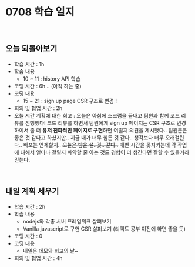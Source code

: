 # 0708 학습 일지

<br>

## 오늘 되돌아보기

- 학습 시간 : 1h
- 학습 내용
  - 10 ~ 11 : history API 학습
- 코딩 시간 : 6h .. (아직 하는 중)
- 코딩 내용
  - 15 ~ 21 : sign up page CSR 구조로 변경 !
- 회의 및 협업 시간 : 2h
- 오늘 시간 계획에 대한 회고 : 오늘은 아침에 스크럼을 끝내고 팀원과 함께 코드 리뷰를 진행했다! 코드 리뷰를 하면서 팀원에게 sign up 페이지는 CSR 구조로 변경하여서 좀 더 **유저 친화적인 페이지로 구현**하면 어떨지 의견을 제시했다.. 팀원분은 좋은 것 같다고 하셨지만.. 지금 내가 너무 힘든 것 같다.. 생각보다 너무 오래걸린다.. 배포는 언제할지.. ~~오늘은 밤을 샐..것.. 같다..~~ 매번 시간을 못지키는데 각 작업에 대해서 얼마나 걸릴지 파악할 줄 아는 것도 경험이 더 생긴다면 잘할 수 있을거라 믿는다.

<br>

## 내일 계획 세우기

- 학습 시간 : 2h
- 학습 내용
  - nodejs와 각종 서버 프레임워크 살펴보기
  - Vanilla javascript로 구현 CSR 살펴보기 (리액트 공부 이전에 하면 좋을 듯)
- 코딩 시간 : 0
- 코딩 내용
  - 내일은 데모와 회고의 날~
- 회의 및 협업 시간 : 4h